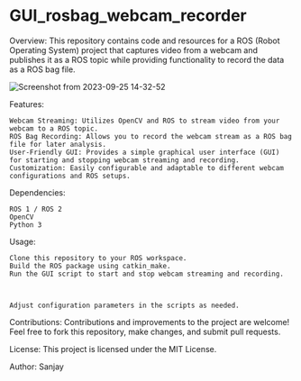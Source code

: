 # GUI_rosbag_webcam_recorder
Overview:
This repository contains code and resources for a ROS (Robot Operating System) project that captures video from a webcam and publishes it as a ROS topic while providing functionality to record the data as a ROS bag file.



![Screenshot from 2023-09-25 14-32-52](https://github.com/Sanjay-j-p/GUI_rosbag_webcam_recorder/assets/11870995/a14c6229-b369-4a23-846b-b626a147055f)



Features:

    Webcam Streaming: Utilizes OpenCV and ROS to stream video from your webcam to a ROS topic.
    ROS Bag Recording: Allows you to record the webcam stream as a ROS bag file for later analysis.
    User-Friendly GUI: Provides a simple graphical user interface (GUI) for starting and stopping webcam streaming and recording.
    Customization: Easily configurable and adaptable to different webcam configurations and ROS setups.

Dependencies:

    ROS 1 / ROS 2 
    OpenCV
    Python 3

Usage:

    Clone this repository to your ROS workspace.
    Build the ROS package using catkin_make.
    Run the GUI script to start and stop webcam streaming and recording.
    


    Adjust configuration parameters in the scripts as needed.

Contributions:
Contributions and improvements to the project are welcome! Feel free to fork this repository, make changes, and submit pull requests.

License:
This project is licensed under the MIT License.

Author:
Sanjay


